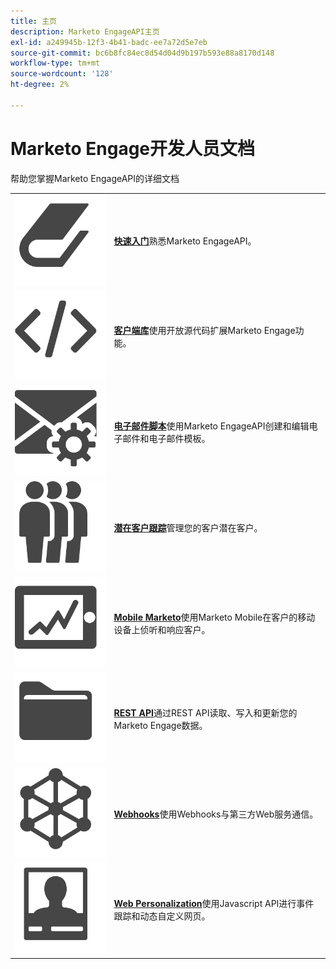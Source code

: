 ```yaml
---
title: 主页
description: Marketo EngageAPI主页
exl-id: a249945b-12f3-4b41-badc-ee7a72d5e7eb
source-git-commit: bc6b8fc84ec8d54d04d9b197b593e88a8170d148
workflow-type: tm+mt
source-wordcount: '128'
ht-degree: 2%

---
```


# Marketo Engage开发人员文档

帮助您掌握Marketo EngageAPI的详细文档

<table>
<tbody>
<tr>
<td><img src="assets/Smock_Book_18_N.svg" alt="快速入门"></td>
<td><a href="getting-started.md"><strong>快速入门</strong></a>熟悉Marketo EngageAPI。</td>
</tr>
<tr>
<td><img src="assets/Smock_Code_18_N.svg" alt="客户端库"></td>
<td><a href="https://github.com/Marketo/Community-Supported-Client-Libraries"><strong>客户端库</strong></a>使用开放源代码扩展Marketo Engage功能。</td>
</tr>
<tr>
<td><img src="assets/Smock_EmailGear_18_N.svg" alt="电子邮件脚本"></td>
<td><a href="email-scripting.md"><strong>电子邮件脚本</strong></a>使用Marketo EngageAPI创建和编辑电子邮件和电子邮件模板。</td>
</tr>
<tr>
<td><img src="assets/Smock_PeopleGroup_18_N.svg" alt="商机跟踪"></td>
<td><a href="javascript-api/lead-tracking.md"><strong>潜在客户跟踪</strong></a>管理您的客户潜在客户。</td>
</tr>
<tr>
<td><img src="assets/Smock_MobileServices_18_N.svg" alt="移动设备Marketo"></td>
<td><a href="mobile/mobile.md"><strong>Mobile Marketo</strong></a>使用Marketo Mobile在客户的移动设备上侦听和响应客户。</td>
</tr>
<tr>
<td><img src="assets/Smock_AppleFiles_18_N.svg" alt="REST API"></td>
<td><a href="https://developer.adobe.com/marketo-apis/"><strong>REST API</strong></a>通过REST API读取、写入和更新您的Marketo Engage数据。</td>
</tr>
<tr>
<td><img src="assets/Smock_SocialNetwork_18_N.svg" alt="Webhooks"></td>
<td><a href="webhooks/webhooks.md"><strong>Webhooks</strong></a>使用Webhooks与第三方Web服务通信。</td>
</tr>
<tr>
<td><img src="assets/Smock_PersonalizationField_18_N.svg" alt="Web Personalization"></td>
<td><a href="javascript-api/web-personalization.md"><strong>Web Personalization</strong></a>使用Javascript API进行事件跟踪和动态自定义网页。</td>
</tr>
</tbody>
</table>
